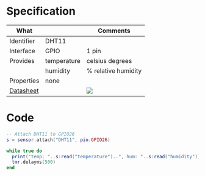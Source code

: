 # Specification

| What         |             | Comments                   |
|--------------|-------------|----------------------------|
| Identifier   | DHT11       |                            |
| Interface    | GPIO        | 1 pin                      |
| Provides     | temperature | celsius degrees            |
|              | humidity    | % relative humidity        |
| Properties   | none        |                            |
| [Datasheet](http://www.micropik.com/PDF/dht11.pdf)    |             | ![](http://git.whitecatboard.org/dht11.jpg)                           |


# Code

```lua
-- Attach DHT11 to GPIO26
s = sensor.attach("DHT11", pio.GPIO26)

while true do
  print("temp: "..s:read("temperature")..", hum: "..s:read("humidity"))
  tmr.delayms(500)
end
```